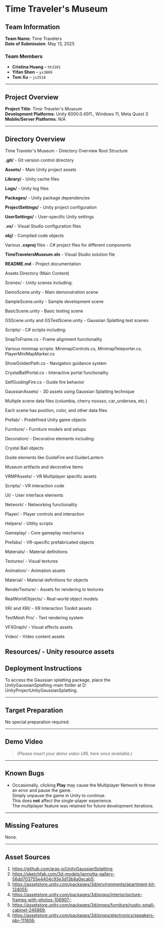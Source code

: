 # Time Traveler's Museum

## Team Information
**Team Name**: Time Travelers  
**Date of Submission**: May 13, 2025  

### Team Members
- **Cristina Huang** – `hh3101`  
- **Yifan Shen** – `ys3869`  
- **Tom Xu** – `jx2518`

---

## Project Overview

**Project Title**: *Time Traveler's Museum*  
**Development Platforms**: Unity 6000.0.45f1., Windows 11, Meta Quest 3  
**Mobile/Server Platforms**: N/A  

---

## Directory Overview

Time Traveler's Museum - Directory Overview
Root Structure

**.git/** - Git version control directory

**Assets/** - Main Unity project assets

**Library/** - Unity cache files

**Logs/** - Unity log files

**Packages/** - Unity package dependencies

**ProjectSettings/** - Unity project configuration

**UserSettings/** - User-specific Unity settings

**.vs/** - Visual Studio configuration files

**obj/** - Compiled code objects

Various **.csproj** files - C# project files for different components

**TimeTravelersMuseum.sln** - Visual Studio solution file

**README.md** - Project documentation

Assets Directory (Main Content)

Scenes/ - Unity scenes including:

DemoScene.unity - Main demonstration scene

SampleScene.unity - Sample development scene

BasicScene.unity - Basic testing scene

GSScene.unity and GSTestScene.unity - Gaussian Splatting test scenes

Scripts/ - C# scripts including:

SnapToFrame.cs - Frame alignment functionality

Various minimap scripts: MinimapControls.cs, MinimapTeleporter.cs, PlayerMiniMapMarker.cs

ShowGoldenPath.cs - Navigation guidance system

CrystalBallPortal.cs - Interactive portal functionality

SelfGuidingFire.cs - Guide fire behavior

GaussianAssets/ - 3D assets using Gaussian Splatting technique

Multiple scene data files (columbia, cherry noosso, car_undersea, etc.)

Each scene has position, color, and other data files

Prefab/ - Predefined Unity game objects

Furniture/ - Furniture models and setups

Decoration/ - Decorative elements including:

Crystal Ball objects

Guide elements like GuideFire and GuiderLantern

Museum artifacts and decorative items

VRMPAssets/ - VR Multiplayer specific assets

Scripts/ - VR interaction code

UI/ - User interface elements

Network/ - Networking functionality

Player/ - Player controls and interaction

Helpers/ - Utility scripts

Gameplay/ - Core gameplay mechanics

Prefabs/ - VR-specific prefabricated objects

Materials/ - Material definitions

Textures/ - Visual textures

Animation/ - Animation assets

Material/ - Material definitions for objects

RenderTexture/ - Assets for rendering to textures

RealWorldObjects/ - Real-world object models

XR/ and XRI/ - XR Interaction Toolkit assets

TextMesh Pro/ - Text rendering system

VFXGraph/ - Visual effects assets

Video/ - Video content assets

Resources/ - Unity resource assets
---

## Deployment Instructions

To access the Gaussian splatting package, place the UnityGaussianSplatting-main folder at D: UnityProjectUnityGaussianSplatting.

---

## Target Preparation

No special preparation required.

---

## Demo Video

> *(Please insert your demo video URL here once available.)*

---

## Known Bugs

- Occasionally, clicking **Play** may cause the Multiplayer Network to throw an error and pause the game.  
  Simply unpause the game in Unity to continue.  
  This does **not** affect the single-player experience.  
  The multiplayer feature was retained for future development iterations.

---

## Missing Features

None.

---

## Asset Sources

1. https://github.com/aras-p/UnityGaussianSplatting;
2. https://sketchfab.com/3d-models/jannotta-gallery-56dd703755e4404c93e3d13b8a0ecab5;
3. https://assetstore.unity.com/packages/3d/environments/apartment-kit-124055;
4. https://assetstore.unity.com/packages/3d/props/interior/picture-frames-with-photos-106907;;
5. https://assetstore.unity.com/packages/3d/props/furniture/rustic-small-cabinet-246869;
6. https://assetstore.unity.com/packages/3d/props/electronics/speakers-pbr-111606;
